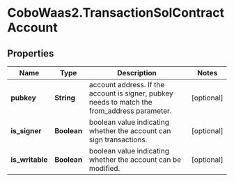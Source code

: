 # CoboWaas2.TransactionSolContractAccount

## Properties

Name | Type | Description | Notes
------------ | ------------- | ------------- | -------------
**pubkey** | **String** | account address. If the account is signer, pubkey needs to match the from_address parameter.  | [optional] 
**is_signer** | **Boolean** | boolean value indicating whether the account can sign transactions.  | [optional] 
**is_writable** | **Boolean** | boolean value indicating whether the account can be modified.  | [optional] 


